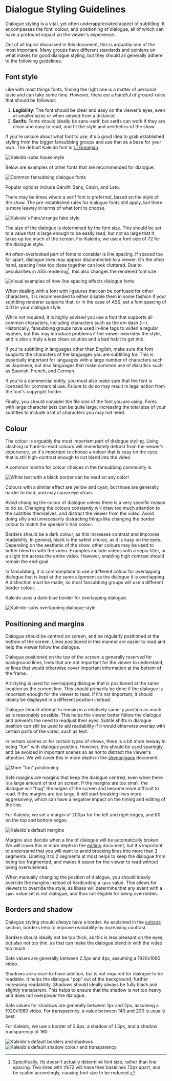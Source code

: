 # Dialogue Styling Guidelines

Dialogue styling is a vital,
yet often underappreciated aspect of subtitling.
It encompasses the font, colour, and positioning of dialogue,
all of which can have a profound impact on the viewer's experience.

Out of all topics discussed in this document,
this is arguably one of the most important.
Many groups have different standards and opinions
on what makes for good dialogue styling,
but they should all generally adhere to the following guidelines.

## Font style

Like with most things fonts,
finding the right one is a matter of personal taste
and can take some time.
However,
there are a handful of ground-rules that should be followed:

1. **Legibility**:
   The font should be clear and easy on the viewer's eyes,
   even at smaller sizes or when viewed from a distance.
2. **Serifs**:
   Fonts should ideally be sans-serif,
   but serifs can work if they are clean and easy to read,
   and fit the style and aesthetics of the show.

If you're unsure about what font to use,
it's a good idea to grab established styling from the bigger fansubbing groups
and use that as a base for your own.
The default Kaleido font is [LTFinnegan](https://eng.fontke.com/family/145020/).

![Kaleido-subs house style](./img/styling/kaleido-house-style.png)

Below are examples of other fonts that are recommended for dialogue:

![Common fansubbing dialogue fonts](./img/styling/common-dialogue-fonts.png)

Popular options include Gandhi Sans, Cabin, and Lato.

There may be times where a serif font is preferred,
based on the style of the show.
The pre-established rules for dialogue fonts still apply,
but there is more leeway in terms of what font to choose.

![Kaleido's Fate/strange fake style](./img/styling/serif-dialogue-font.png)

The size of the dialogue is determined by the font size.
This should be set to a value that is large enough to be easily read,
but not so large that it takes up too much of the screen.
For Kaleido,
we use a font size of 72 for the dialogue style.

An often-overlooked part of fonts to consider is line spacing.
If spaced too far apart,
dialogue lines may appear disconnected to a viewer.
On the other hand,
spacing lines too close together can look cluttered.
Due to peculiarities in ASS rendering[^ass-fs],
this also changes the rendered font size.

![Visual examples of how line spacing affects dialogue fonts](img/styling/alegreya-line-spacing.png)

When dealing with a font with ligatures that can be confused for other characters,
it is recommended to either disable them in some fashion
if your subtitling renderer supports that,
or in the case of ASS,
set a font spacing of 0.01 in your dialogue style.

While not required,
it is highly advised you use a font that supports all common characters,
including characters such as the em dash (—).
Historically,
fansubbing groups have used in-line tags to widen a regular hyphen,
but this may introduce problems if the viewer overrides the style,
and is also simply a less clean solution
and a bad habit to get into.

If you're subtitling in languages other than English,
make sure the font supports the characters of the languages you are subtitling for.
This is especially important for languages with a large number of characters such as Japanese,
but also languages that make common use of diacritics
such as Spanish, French, and German.

If you're a commercial entity,
you must also make sure that the font is licensed for commercial use.
Failure to do so may result in legal action from the font's copyright holder.

Finally,
you should consider the file size of the font you are using.
Fonts with large character sets can be quite large,
increasing the total size of your subtitles
to include a lot of characters you may not need.

## Colour

The colour is arguably the most important part of dialogue styling.
Using clashing or hard-to-read colours
will immediately detract from the viewer's experience,
so it's important to choose a colour that is easy on the eyes
that is still high-contrast enough to not blend into the video.

A common mantra for colour choices in the fansubbing community is:

![White text with a black border can be read on any color!](./img/styling/white-text.png)

Colours with a similar effect are yellow and cyan,
but those are generally harder to read,
and may cause eye strain.

Avoid changing the colour of dialogue
unless there is a very specific reason to do so.
Changing the colours constantly
will draw too much attention to the subtitles themselves,
and distract the viewer from the video.
Avoid doing silly and unnecesarily distracting things
like changing the border colour to match the speaker's hair colour.

Borders should be a dark colour,
as this increases contrast and improves readability.
In general,
black is the safest choice,
as it is easy on the eyes.
Depending on the aesthetic of the show,
other colours may be used
to better blend in with the video.
Examples include videos with a sepia filter,
or a slight tint across the entire video.
However,
enabling high contrast should remain the end-goal.

In fansubbing,
it is commonplace to use a different colour for overlapping dialogue
that is kept at the same alignment as the dialogue it is overlapping.
A distinction must be made,
so most fansubbing groups will use a different border colour.

Kaleido uses a dark-blue border for overlapping dialogue.

![Kaleido-subs overlapping dialogue style](./img/styling/kaleido-house-style-alt.png)

## Positioning and margins

Dialogue should be centred on screen,
and be regularly positioned at the bottom of the screen.
Lines positioned in this manner are easier to read
and help the viewer follow the dialogue.

Dialogue positioned on the top of the screen
is generally reserved for background lines,
lines that are not important for the viewer to understand,
or lines that would otherwise cover important information
at the bottom of the frame.

Alt styling is used for overlapping dialogue
that is positioned at the same location as the current line.
This should primarily be done
if the dialogue is important enough for the viewer to read.
If it's not important,
it should ideally be displayed in a different position instead.

Dialogue should attempt to remain in a relatively same-y position
as much as is reasonably possible.
This helps the viewer better follow the dialogue
and prevents the need to readjust their eyes.
Subtle shifts in dialogue position
can still be used to aid readability
if it would otherwise overlap with certain parts of the video,
such as text.

In certain scenes or for certain types of shows,
there is a bit more leeway in being "fun" with dialogue position.
However,
this should be used sparingly,
and be avoided in important scenes
so as not to distract the viewer's attention.
We will cover this in more depth in the [shenanigans](./shenanigans.md) document.

![More "fun" positioning](./img/styling/wacky-positioning.png)

Safe margins are margins
that keep the dialogue centred,
even when there is a large amount of text on screen.
If the margins are too small,
the dialogue will "hug" the edges of the screen
and become more difficult to read.
If the margins are too large,
it will start breaking lines more aggressively,
which can have a negative impact
on the timing and editing of the line.

For Kaleido,
we set a margin of 200px for the left and right edges,
and 60 on the top and bottom edges.

![Kaleido's default margins](./img/styling/kaleido-house-style-margins.png)

Margins also decide when a line of dialogue will be automatically broken.
We will cover this in more depth in the [editing](./editing.md) document,
but it's important to understand
that you will want to avoid breaking lines into more than 2 segments.
Limiting it to 2 segments at most
helps to keep the dialogue from being too fragmented,
and makes it easier for the viewer to read without being overwhelmed.

When manually changing the position of dialogue,
you should ideally override the margins instead of hardcoding a `\pos` value.
This allows for viewers to override the style,
as libass will determine that any event with a `\pos` value set
is not dialogue,
and thus not eligible for being overridden.

## Borders and shadow

Dialogue styling should _always_ have a border.
As explained in the [colours](#colour) section,
borders help to improve readability
by increasing contrast.

Borders should ideally not be too thick,
as this is less pleasant on the eyes,
but also not too thin,
as that can make the dialogue blend in with the video too much.

Safe values are generally between 2.5px and 4px,
assuming a 1920x1080 video.

Shadows are a nice-to-have addition,
but is not required for dialogue to be readable.
It helps the dialogue "pop" out of the background,
further increasing readability.
Shadows should ideally always be fully black
and slightly transparent.
This helps to ensure that the shadow is not too heavy
and does not overpower the dialogue.

Safe values for shadows are generally between 1px and 2px,
assuming a 1920x1080 video.
For transparency,
a value between 140 and 200 is usually best.

For Kaleido,
we use a border of 3.6px,
a shadow of 1.5px,
and a shadow transparency of 160.

![Kaleido's default borders and shadows](./img/styling/kaleido-house-style-outline.png)
![Kaleido's default shadow colour and transparency](./img/styling/kaleido-house-style-shadow-colour.png)

[^ass-fs]: Specifically, \fs doesn't actually determine font size, rather than line spacing. Two lines with \fs72 will have their baselines 72px apart, and be scaled accordingly, causing font size to be reduced.
